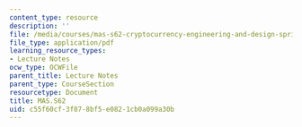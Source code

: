 ```yaml
---
content_type: resource
description: ''
file: /media/courses/mas-s62-cryptocurrency-engineering-and-design-spring-2018/c55f60cf3f878bf5e0821cb0a099a30b_MAS-S62S18-lec01.pdf
file_type: application/pdf
learning_resource_types:
- Lecture Notes
ocw_type: OCWFile
parent_title: Lecture Notes
parent_type: CourseSection
resourcetype: Document
title: MAS.S62
uid: c55f60cf-3f87-8bf5-e082-1cb0a099a30b
---
```


